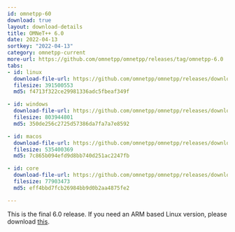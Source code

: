 ```yaml
---
id: omnetpp-60
download: true
layout: download-details
title: OMNeT++ 6.0
date: 2022-04-13
sortkey: "2022-04-13"
category: omnetpp-current
more-url: https://github.com/omnetpp/omnetpp/releases/tag/omnetpp-6.0
tabs:
- id: linux
  download-file-url: https://github.com/omnetpp/omnetpp/releases/download/omnetpp-6.0/omnetpp-6.0-linux-x86_64.tgz
  filesize: 391500553
  md5: f4713f322ce29981336adc5fbeaf349f

- id: windows
  download-file-url: https://github.com/omnetpp/omnetpp/releases/download/omnetpp-6.0/omnetpp-6.0-windows-x86_64.zip
  filesize: 803944801
  md5: 350de256c2725d57386da7fa7a7e8592

- id: macos
  download-file-url: https://github.com/omnetpp/omnetpp/releases/download/omnetpp-6.0/omnetpp-6.0-macos-x86_64.tgz
  filesize: 535400369
  md5: 7c865b094efd9d8bb740d251ac2247fb

- id: core
  download-file-url: https://github.com/omnetpp/omnetpp/releases/download/omnetpp-6.0/omnetpp-6.0-core.tgz
  filesize: 77903473
  md5: eff4bbd7fcb26984bb9d0b2aa4875fe2

---
```


This is the final 6.0 release. If you need an ARM based Linux version, please download 
[this](https://github.com/omnetpp/omnetpp/releases/download/omnetpp-6.0/omnetpp-6.0-linux-aarch64.tgz).